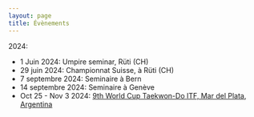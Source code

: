 ```yaml
---
layout: page
title: Évènements
---
```

2024:
  - 1 Juin 2024: Umpire seminar, Rüti (CH)
  - 29 juin 2024: Championnat Suisse, à Rüti (CH)
  - 7 septembre 2024: Seminaire à Bern
  - 14 septembre 2024: Seminaire à Genève
  - Oct 25 - Nov 3 2024: [9th World Cup Taekwon-Do ITF, Mar del Plata, Argentina](https://itftkd.sport/world-cup-2024/)
